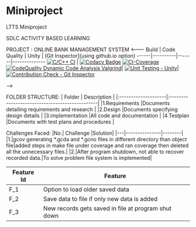 # Miniproject
LTTS Miniproject 
 
SDLC ACTIVITY BASED LEARNING

PROJECT : ONLINE BANK MANAGEMENT SYSTEM
<---
Build | Code Quality | Unity | [Git Inspector](using github.io option)
------|----------|-------|--------------
[![C/C++ CI](https://github.com/LoneWalker619/Miniproject/actions/workflows/c-cpp.yml/badge.svg)](https://github.com/LoneWalker619/Miniproject/actions/workflows/c-cpp.yml) | [![Codacy Badge](https://api.codacy.com/project/badge/Grade/69744c9aba4c47d692812ad282ea869b)](https://app.codacy.com/gh/LoneWalker619/Miniproject?utm_source=github.com&utm_medium=referral&utm_content=LoneWalker619/Miniproject&utm_campaign=Badge_Grade_Settings)  [![CI-Coverage](https://github.com/LoneWalker619/Miniproject/actions/workflows/gcov.yml/badge.svg)](https://github.com/LoneWalker619/Miniproject/actions/workflows/gcov.yml)[![CodeQuality Dynamic Code Analysis Valgrind](https://github.com/LoneWalker619/Miniproject/actions/workflows/CodeQuality_Dynamic.yml/badge.svg)](https://github.com/LoneWalker619/Miniproject/actions/workflows/CodeQuality_Dynamic.yml)| [![Unit Testing - Unity](https://github.com/LoneWalker619/Miniproject/actions/workflows/unity.yml/badge.svg)](https://github.com/LoneWalker619/Miniproject/actions/workflows/unity.yml)| [![Contribution Check - Git Inspector](https://github.com/LoneWalker619/Miniproject/actions/workflows/gitinspector.yml/badge.svg)](https://github.com/LoneWalker619/Miniproject/actions/workflows/gitinspector.yml)

-->

FOLDER STRUCTURE:
  |       Folder        |            Description                         |
  |:--------------------|:-----------------------------------------------|
  |1.Requirements       |Documents detailing requirements and research   |
  |2.Design             |Documents specifying design details             |
  |3.implementation     |All code and documentation                      |
  |4.Testplan           |Documents with test plans and procedures        |
  
  Challenges Faced:
|No.|	Challenge	|Solution|
|---|---------------|--------|
|1.|gcov generating *.gcda and *.gcno files in different directory than object file|added  steps in make file under coverage  and ran coverage then deleted all the unnecessary files.|
|2.|After program shutdown, not able to recover recorded data.|To solve problem file system is implemented|
  

 |Feature Id	|Feature|
 |--------------|-------|
|F_1	|Option to load older saved data|
|F_2	|Save data to file if only new data is added|
|F_3	|New records gets saved in file at program shut down|


